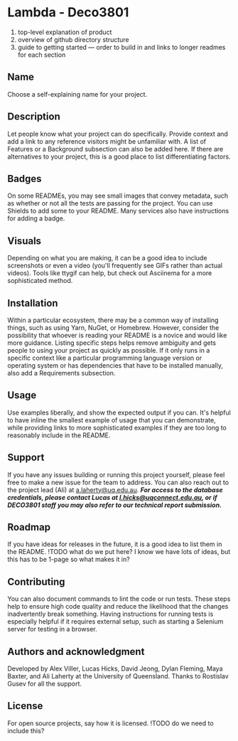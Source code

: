 # Lambda - Deco3801

1. top-level explanation of product
2. overview of github directory structure
3. guide to getting started — order to build in and links to longer readmes for each section 

## Name
Choose a self-explaining name for your project.

## Description
Let people know what your project can do specifically. Provide context and add a link to any reference visitors might be unfamiliar with. A list of Features or a Background subsection can also be added here. If there are alternatives to your project, this is a good place to list differentiating factors.

## Badges
On some READMEs, you may see small images that convey metadata, such as whether or not all the tests are passing for the project. You can use Shields to add some to your README. Many services also have instructions for adding a badge.

## Visuals
Depending on what you are making, it can be a good idea to include screenshots or even a video (you'll frequently see GIFs rather than actual videos). Tools like ttygif can help, but check out Asciinema for a more sophisticated method.

## Installation
Within a particular ecosystem, there may be a common way of installing things, such as using Yarn, NuGet, or Homebrew. However, consider the possibility that whoever is reading your README is a novice and would like more guidance. Listing specific steps helps remove ambiguity and gets people to using your project as quickly as possible. If it only runs in a specific context like a particular programming language version or operating system or has dependencies that have to be installed manually, also add a Requirements subsection.

## Usage
Use examples liberally, and show the expected output if you can. It's helpful to have inline the smallest example of usage that you can demonstrate, while providing links to more sophisticated examples if they are too long to reasonably include in the README.

## Support
If you have any issues building or running this project yourself, please feel free to make a new issue for the team to address. You can also reach out to the project lead (Ali) at a.laherty@uq.edu.au. ***For access to the database credentials, please contact Lucas at l.hicks@uqconnect.edu.au, or if DECO3801 staff you may also refer to our technical report submission.***

## Roadmap
If you have ideas for releases in the future, it is a good idea to list them in the README.
!TODO what do we put here? I know we have lots of ideas, but this has to be 1-page so what makes it in?

## Contributing
You can also document commands to lint the code or run tests. These steps help to ensure high code quality and reduce the likelihood that the changes inadvertently break something. Having instructions for running tests is especially helpful if it requires external setup, such as starting a Selenium server for testing in a browser.

## Authors and acknowledgment
Developed by Alex Viller, Lucas Hicks, David Jeong, Dylan Fleming, Maya Baxter, and Ali Laherty at the University of Queensland. Thanks to Rostislav Gusev for all the support. 

## License
For open source projects, say how it is licensed.
!TODO do we need to include this?
